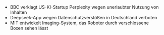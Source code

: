 - BBC verklagt US-KI-Startup Perplexity wegen unerlaubter Nutzung von Inhalten
- Deepseek-App wegen Datenschutzverstößen in Deutschland verboten
- MIT entwickelt Imaging-System, das Roboter durch verschlossene Boxen sehen lässt
